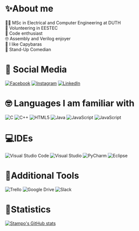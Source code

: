 # ✨About me

👨‍🎓 MSc in Electrical and Computer Engineering at DUTH <br>🧑 Volunteering in EESTEC<br>📌 Code enthusiast<br>🤓 Assembly and Verilog enjoyer<br>💅 I like Capybaras<br>🎤 Stand-Up Comedian<br>

# 📱 Social Media
[![Facebook](https://img.shields.io/badge/Facebook-%23007ACC.svg?logo=Facebook&logoColor=white)](https://www.facebook.com/christos.stampoulidis) [![Instagram](https://img.shields.io/badge/Instagram-%23E4405F.svg?logo=Instagram&logoColor=white)](https://www.instagram.com/_stampo) [![LinkedIn](https://img.shields.io/badge/LinkedIn-%230077B5.svg?logo=linkedin&logoColor=white)](https://www.linkedin.com/in/christos-stampoulidis-a6a30022b/)

# 🤓 Languages I am familiar with
![C](https://img.shields.io/badge/c-%2300599C.svg?style=for-the-badge&logo=c&logoColor=white) ![C++](https://img.shields.io/badge/c++-%2300599C.svg?style=for-the-badge&logo=c%2B%2B&logoColor=white) ![HTML5](https://img.shields.io/badge/html5-%23E34F26.svg?style=for-the-badge&logo=html5&logoColor=white) ![Java](https://img.shields.io/badge/java-%23ED8B00.svg?style=for-the-badge&logo=openjdk&logoColor=white) ![JavaScript](https://img.shields.io/badge/javascript-%23323330.svg?style=for-the-badge&logo=javascript&logoColor=%23F7DF1E) ![JavaScript](https://img.shields.io/badge/javascript-%23323330.svg?style=for-the-badge&logo=javascript&logoColor=%23F7DF1E) 

# 💻IDEs
![Visual Studio Code](https://img.shields.io/badge/Visual%20Studio%20Code-0078d7.svg?style=for-the-badge&logo=visual-studio-code&logoColor=white) ![Visual Studio](https://img.shields.io/badge/Visual%20Studio-5C2D91.svg?style=for-the-badge&logo=visual-studio&logoColor=white) ![PyCharm](https://img.shields.io/badge/pycharm-143?style=for-the-badge&logo=pycharm&logoColor=black&color=black&labelColor=green) ![Eclipse](https://img.shields.io/badge/Eclipse-FE7A16.svg?style=for-the-badge&logo=Eclipse&logoColor=white)

# 🌿Additional Tools 
![Trello](https://img.shields.io/badge/Trello-%23026AA7.svg?style=for-the-badge&logo=Trello&logoColor=white) ![Google Drive](https://img.shields.io/badge/Google%20Drive-4285F4?style=for-the-badge&logo=googledrive&logoColor=white) ![Slack](https://img.shields.io/badge/Slack-4A154B?style=for-the-badge&logo=slack&logoColor=white) 

 # 🗿Statistics
 [![Stampo's GitHub stats](https://github-readme-stats.vercel.app/api?username=stampos)](https://github.com/stampos/github-readme-stats)


<!--
**stampos/stampos** is a ✨ _special_ ✨ repository because its `README.md` (this file) appears on your GitHub profile.

Here are some ideas to get you started:

- 🔭 I’m currently working on ...
- 🌱 I’m currently learning ...
- 👯 I’m looking to collaborate on ...
- 🤔 I’m looking for help with ...
- 💬 Ask me about ...
- 📫 How to reach me: ...
- 😄 Pronouns: ...
- ⚡ Fun fact: ...
-->
